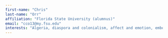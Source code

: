 ```yaml
---
first-name: "Chris"
last-name: "Orr"
affiliation: "Florida State University (alumnus)"
email: "cco13@my.fsu.edu"
interests: "Algeria, diaspora and colonialism, affect and emotion, embodiment, transmission, oral history, classical/urban musical traditions across North Africa"
---
```

